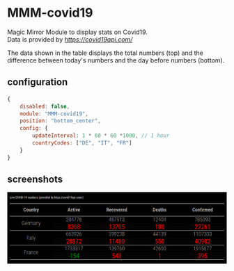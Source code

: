 # MMM-covid19
Magic Mirror Module to display stats on Covid19.  
Data is provided by _https://covid19api.com/_

The data shown in the table displays the total numbers (top) and the difference between today's numbers and the day before numbers (bottom).

## configuration
```js
{
    disabled: false,
    module: "MMM-covid19",
    position: "bottom_center",
    config: {
        updateInterval: 1 * 60 * 60 *1000, // 1 hour
        countryCodes: ["DE", "IT", "FR"]
    }
}
```

## screenshots
![MMM-covid19](docs/MMM-covid19.png)
